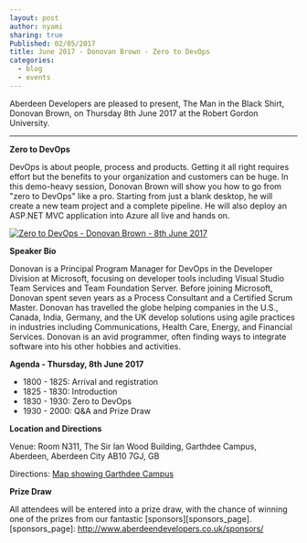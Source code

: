 ```yaml
---
layout: post
author: nyami
sharing: true
Published: 02/05/2017
title: June 2017 - Donovan Brown - Zero to DevOps
categories:
  - blog
  - events
---
```

Aberdeen Developers are pleased to present, The Man in the Black Shirt, Donovan Brown, on Thursday 8th June 2017 at the Robert Gordon University.

***

**Zero to DevOps**

DevOps is about people, process and products. Getting it all right requires effort but the benefits to your organization and customers can be huge. In this demo-heavy session, Donovan Brown will show you how to go from "zero to DevOps" like a pro. Starting from just a blank desktop, he will create a new team project and a complete pipeline. He will also deploy an ASP.NET MVC application into Azure all live and hands on.

[![Zero to DevOps - Donovan Brown - 8th June 2017](https://www.eventbrite.com/custombutton?eid=11987778769)](https://www.eventbrite.com/e/june-2017-donovan-brown-zero-to-devops-tickets-31775897565?aff=blog)

**Speaker Bio**

Donovan is a Principal Program Manager for DevOps in the Developer Division at Microsoft, focusing on developer tools including Visual Studio Team Services and Team Foundation Server. Before joining Microsoft, Donovan spent seven years as a Process Consultant and a Certified Scrum Master. Donovan has travelled the globe helping companies in the U.S., Canada, India, Germany, and the UK develop solutions using agile practices in industries including Communications, Health Care, Energy, and Financial Services. Donovan is an avid programmer, often finding ways to integrate software into his other hobbies and activities.

**Agenda - Thursday, 8th June 2017**

+ 1800 - 1825: Arrival and registration
+ 1825 - 1830: Introduction
+ 1830 - 1930: Zero to DevOps
+ 1930 - 2000: Q&A and Prize Draw

**Location and Directions**

Venue: Room N311, The Sir Ian Wood Building, Garthdee Campus, Aberdeen, Aberdeen City AB10 7GJ, GB

Directions: [Map showing Garthdee Campus](https://www.google.co.uk/maps/place/The+Sir+Ian+Wood+Building,+Garthdee+Rd,+Aberdeen+AB10+7GJ)

**Prize Draw**

All attendees will be entered into a prize draw, with the chance of winning one of the prizes from our fantastic [sponsors][sponsors_page].
[sponsors_page]: http://www.aberdeendevelopers.co.uk/sponsors/
